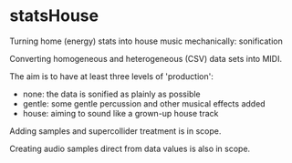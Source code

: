 # statsHouse

Turning home (energy) stats into house music mechanically: sonification

Converting homogeneous and heterogeneous (CSV) data sets into MIDI.

The aim is to have at least three levels of 'production':
   * none: the data is sonified as plainly as possible
   * gentle: some gentle percussion and other musical effects added
   * house: aiming to sound like a grown-up house track

Adding samples and supercollider treatment is in scope.

Creating audio samples direct from data values is also in scope.